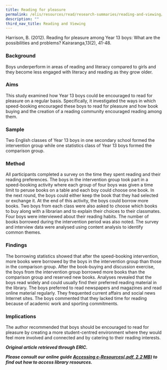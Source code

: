 ```yaml
---
title: Reading for pleasure
permalink: /elis/resources/read/research-summaries/reading-and-viewing/reading-for-pleasure/
description: ""
third_nav_title: Reading and Viewing
---
```

Harrison, B. (2012). Reading for pleasure among Year 13 boys: What are the possibilities and problems? Kairaranga,13(2), 41-48.

### Background

Boys underperform in areas of reading and literacy compared to girls and they become less engaged with literacy and reading as they grow older.

### Aims

This study examined how Year 13 boys could be encouraged to read for pleasure on a regular basis. Specifically, it investigated the ways in which speed-booking encouraged these boys to read for pleasure and how book buying and the creation of a reading community encouraged reading among them.

### Sample

Two English classes of Year 13 boys in one secondary school formed the intervention group while one statistics class of Year 13 boys formed the comparison group.

### Method

All participants completed a survey on the time they spent reading and their reading preferences. The boys in the intervention group took part in a speed-booking activity where each group of four boys was given a time limit to peruse books on a table and each boy could choose one book. In the next round, the boys could either keep the book that they had selected or exchange it. At the end of this activity, the boys could borrow more books. Two boys from each class were also asked to choose which books to buy along with a librarian and to explain their choices to their classmates. Four boys were interviewed about their reading habits. The number of books borrowed during the intervention period was also noted. The survey and interview data were analysed using content analysis to identify common themes.

### Findings

The borrowing statistics showed that after the speed-booking intervention, more books were borrowed by the boys in the intervention group than those in the comparison group. After the book-buying and discussion exercise, the boys from the intervention group borrowed more books than the comparison group and reserved new books. Analyses revealed that the boys read widely and could usually find their preferred reading material in the library. The boys preferred to read newspapers and magazines and read online material regularly. They frequented current affairs and social news Internet sites. The boys commented that they lacked time for reading because of academic work and sporting commitments.

### Implications

The author recommended that boys should be encouraged to read for pleasure by creating a more student-centred environment where they would feel more involved and connected and by catering to their reading interests.


_**Original article retrieved through ERIC.**_   

**_Please consult our online guide [Accessing e-Resources(.pdf, 2.2 MB)](https://academyofsingaporeteachers-moe-edu-sg-admin.cwp.sg/elis/resources/read/research-summaries/reading-and-viewing/18e45074-6b1b-4ac7-811f-1a8da16c4f81 "Accessing e-Resources") to find out how to access library resources._**